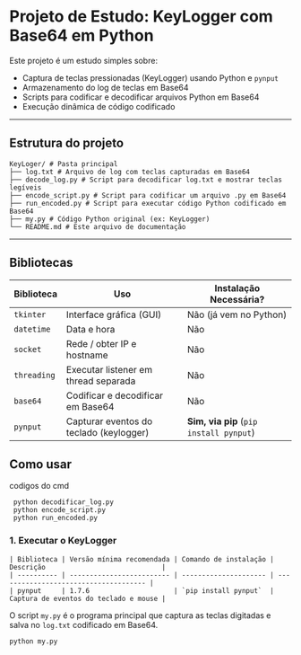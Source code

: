 # Projeto de Estudo: KeyLogger com Base64 em Python

Este projeto é um estudo simples sobre:
- Captura de teclas pressionadas (KeyLogger) usando Python e `pynput`
- Armazenamento do log de teclas em Base64
- Scripts para codificar e decodificar arquivos Python em Base64
- Execução dinâmica de código codificado

---

## Estrutura do projeto
```
KeyLoger/ # Pasta principal
├── log.txt # Arquivo de log com teclas capturadas em Base64
├── decode_log.py # Script para decodificar log.txt e mostrar teclas legíveis
├── encode_script.py # Script para codificar um arquivo .py em Base64
├── run_encoded.py # Script para executar código Python codificado em Base64
├── my.py # Código Python original (ex: KeyLogger)
└── README.md # Este arquivo de documentação
```

---

## Bibliotecas

| Biblioteca  | Uso                                     | Instalação Necessária?                  |
| ----------- | --------------------------------------- | --------------------------------------- |
| `tkinter`   | Interface gráfica (GUI)                 | Não (já vem no Python)                  |
| `datetime`  | Data e hora                             | Não                                     |
| `socket`    | Rede / obter IP e hostname              | Não                                     |
| `threading` | Executar listener em thread separada    | Não                                     |
| `base64`    | Codificar e decodificar em Base64       | Não                                     |
| `pynput`    | Capturar eventos do teclado (keylogger) | **Sim, via pip** (`pip install pynput`) |


## Como usar
codigos do cmd 
```
 python decodificar_log.py
 python encode_script.py
 python run_encoded.py
```
### 1. Executar o KeyLogger

```
| Biblioteca | Versão mínima recomendada | Comando de instalação | Descrição                             |
| ---------- | ------------------------- | --------------------- | ------------------------------------- |
| pynput     | 1.7.6                     | `pip install pynput`  | Captura de eventos do teclado e mouse |
```

O script `my.py` é o programa principal que captura as teclas digitadas e salva no `log.txt` codificado em Base64.

```bash
python my.py


